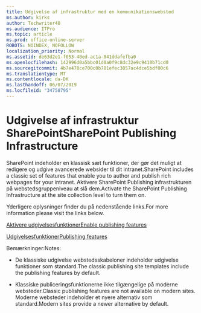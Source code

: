 ```yaml
---
title: Udgivelse af infrastruktur med en kommunikationswebsted
ms.author: kirks
author: Techwriter40
ms.audience: ITPro
ms.topic: article
ms.prod: office-online-server
ROBOTS: NOINDEX, NOFOLLOW
localization_priority: Normal
ms.assetid: de63d2e1-f053-40ed-ac1a-041ddafefba0
ms.openlocfilehash: 142996d0a5bbc01d0a0f9c8dc32e9c9410b71cd0
ms.sourcegitcommit: 4b7e478ce700c0b781efec3857ac4dce5bdf00c6
ms.translationtype: MT
ms.contentlocale: da-DK
ms.lasthandoff: 06/07/2019
ms.locfileid: "34758795"
---
```

# <a name="sharepoint-publishing-infrastructure"></a><span data-ttu-id="44818-102">Udgivelse af infrastruktur SharePoint</span><span class="sxs-lookup"><span data-stu-id="44818-102">SharePoint Publishing Infrastructure</span></span>


<span data-ttu-id="44818-103">SharePoint indeholder en klassisk sæt funktioner, der gør det muligt at redigere og udgive avancerede websider til dit intranet.</span><span class="sxs-lookup"><span data-stu-id="44818-103">SharePoint includes a classic set of features that enable you to author and publish rich webpages for your intranet.</span></span> <span data-ttu-id="44818-104">Aktivere SharePoint Publishing infrastrukturen på webstedsgruppeniveau at slå dem.</span><span class="sxs-lookup"><span data-stu-id="44818-104">Activate the SharePoint Publishing Infrastructure at the site collection level to turn them on.</span></span>

<span data-ttu-id="44818-105">Yderligere oplysninger finder du på nedenstående links.</span><span class="sxs-lookup"><span data-stu-id="44818-105">For more information please visit the links below.</span></span>

[<span data-ttu-id="44818-106">Aktivere udgivelsesfunktioner</span><span class="sxs-lookup"><span data-stu-id="44818-106">Enable publishing features</span></span>](https://support.office.com/article/Enable-publishing-features-479677A6-8B33-4AC7-907D-071C1C7E4518)

[<span data-ttu-id="44818-107">Udgivelsesfunktioner</span><span class="sxs-lookup"><span data-stu-id="44818-107">Publishing features</span></span>](https://support.office.com/article/Features-enabled-in-a-SharePoint-Online-publishing-site-3AB3810C-3C2C-4361-9D0E-0CBE666EA0B0?wt.mc_id=O365_Portal_MMaven#__toc336865553)

<span data-ttu-id="44818-108">Bemærkninger:</span><span class="sxs-lookup"><span data-stu-id="44818-108">Notes:</span></span>

- <span data-ttu-id="44818-109">De klassiske udgivelse webstedsskabeloner indeholder udgivelse funktioner som standard.</span><span class="sxs-lookup"><span data-stu-id="44818-109">The classic publishing site templates include the publishing features by default.</span></span>

- <span data-ttu-id="44818-110">Klassiske publiceringsfunktionerne ikke tilgængelige på moderne websteder.</span><span class="sxs-lookup"><span data-stu-id="44818-110">Classic publishing features are not available on modern sites.</span></span> <span data-ttu-id="44818-111">Moderne websteder indeholder et nyere alternativ som standard.</span><span class="sxs-lookup"><span data-stu-id="44818-111">Modern sites provide a newer alternative by default.</span></span>

